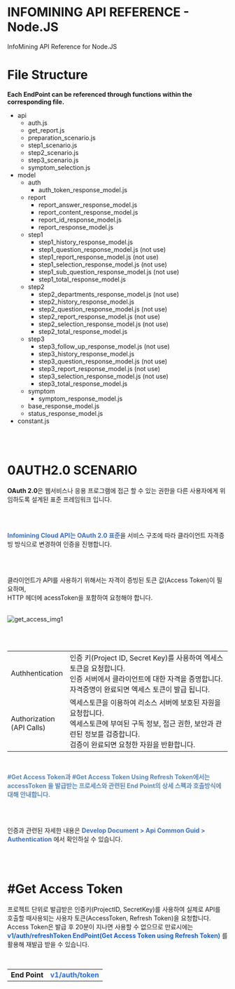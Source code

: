 # INFOMINING API REFERENCE - Node.JS
  InfoMining API Reference for Node.JS

# File Structure
**Each EndPoint can be referenced through functions within the corresponding file.**

- api
    - auth.js
    - get_report.js
    - preparation_scenario.js
    - step1_scenario.js
    - step2_scenario.js
    - step3_scenario.js
    - symptom_selection.js
- model
    - auth
        - auth_token_response_model.js
    - report
        - report_answer_response_model.js
        - report_content_response_model.js
        - report_id_response_model.js
        - report_response_model.js
    - step1
        - step1_history_response_model.js
        - step1_question_response_model.js (not use)
        - step1_report_response_model.js (not use)
        - step1_selection_response_model.js (not use)
        - step1_sub_question_response_model.js (not use)
        - step1_total_response_model.js
    - step2
        - step2_departments_response_model.js (not use)
        - step2_history_response_model.js
        - step2_question_response_model.js (not use)
        - step2_report_response_model.js (not use)
        - step2_selection_response_model.js (not use)
        - step2_total_response_model.js
    - step3
        - step3_follow_up_response_model.js (not use)
        - step3_history_response_model.js
        - step3_question_response_model.js (not use)
        - step3_report_response_model.js (not use)
        - step3_selection_response_model.js (not use)
        - step3_total_response_model.js
    - symptom
        - symptom_response_model.js
    - base_response_model.js
    - status_response_model.js
- constant.js

<br>
<br>

# 0AUTH2.0 SCENARIO

**OAuth 2.0**은 웹서비스나 응용 프로그램에 접근 할 수 있는 권한을 다른 사용자에게 위임하도록 설계된 표준 프레임워크 입니다.

<br>
<br>

<span style="color:#3D6FD1">**Infomining Cloud API는 OAuth 2.0 표준**</span>을 서비스 구조에 따라 클라이언트 자격증빙 방식으로 변경하여 인증을 진행합니다.

<br>
<br>

클라이언트가 API를 사용하기 위해서는 자격이 증빙된 토큰 값(Access Token)이 필요하며,
<br>
 HTTP 헤더에 acessToken을 포함하여 요청해야 합니다.
<br>
<br>

![get_access_img1](https://github.com/Benew-Software/infomining_platform/assets/46470539/fafa595a-24e9-4229-8b38-91412f2a7d8f)

<br>
<br>

|||
|---|---|
|Authhentication|인증 키(Project ID, Secret Key)를 사용하여 엑세스토큰을 요청합니다.<br>인증 서버에서 클라이언트에 대한 자격을 증명합니다.<br>자격증명이 완료되면 엑세스 토큰이 발급 됩니다.|
|Authorization<br>(API Calls)|엑세스토큰을 이용하여 리소스 서버에 보호된 자원을 요청합니다.<br>엑세스토큰에 부여된 구독 정보, 접근 권한, 보안과 관련된 정보를 검증합니다.<br>검증이 완료되면 요청한 자원을 반환합니다.|

<br>

<span style="color:#5b88b9">**#Get Access Token과 #Get Access Token Using Refresh Token에서는 accessToken 을 발급받는 프로세스와 관련된 End Point의 상세 스펙과 호출방식에 대해 안내합니다.**</span>

<br>
<br>

인증과 관련된 자세한 내용은 <span style="color:#3D6FD1">**Develop Document > Api Common Guid > Authentication**</span> 에서 확인하실 수 있습니다.

<br>
<br>

# #Get Access Token

프로젝트 단위로 발급받은 인증키(ProjectID, SecretKey)를 사용하여 실제로 API를 호출할 때사용되는 사용자 토큰(AccessToken, Refresh Token)을 요청합니다.
<br>
Access Token은 발급 후 20분이 지나면 사용할 수 없으므로 만료시에는
<br>
<span style="color:#195ddd">**v1/auth/refreshToken EndPoint(Get Access Token using Refresh Token)**</span> 를 활용해 재발급 받을 수 있습니다.


<br>


|||
|---|---|
**End Point**|<span style="color:#2E6DE8">**v1/auth/token**</span>
